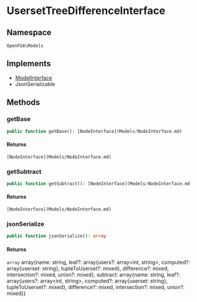 # UsersetTreeDifferenceInterface


## Namespace
`OpenFGA\Models`

## Implements
* [ModelInterface](Models/ModelInterface.md)
* JsonSerializable

## Methods
### getBase


```php
public function getBase(): [NodeInterface](Models/NodeInterface.md)
```



#### Returns
`[NodeInterface](Models/NodeInterface.md)` 

### getSubtract


```php
public function getSubtract(): [NodeInterface](Models/NodeInterface.md)
```



#### Returns
`[NodeInterface](Models/NodeInterface.md)` 

### jsonSerialize


```php
public function jsonSerialize(): array
```



#### Returns
`array` array{name: string, leaf?: array{users?: array&lt;int, string&gt;, computed?: array{userset: string}, tupleToUserset?: mixed}, difference?: mixed, intersection?: mixed, union?: mixed}, subtract: array{name: string, leaf?: array{users?: array&lt;int, string&gt;, computed?: array{userset: string}, tupleToUserset?: mixed}, difference?: mixed, intersection?: mixed, union?: mixed}}

